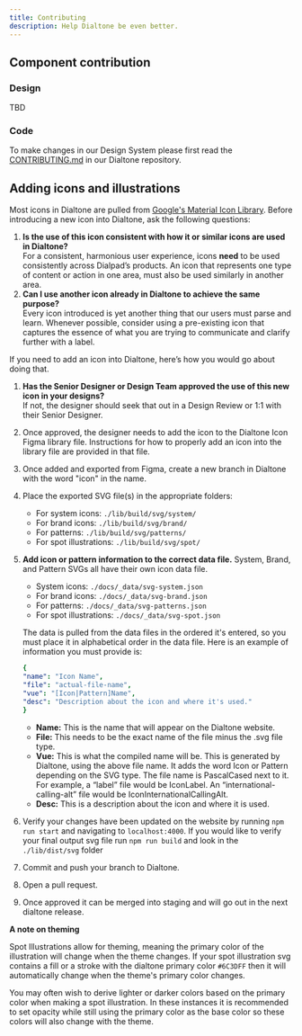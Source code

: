 ```yaml
---
title: Contributing
description: Help Dialtone be even better.
---
```

## Component contribution
### Design
TBD
### Code
To make changes in our Design System please first read the [CONTRIBUTING.md](https://github.com/dialpad/dialtone/blob/staging/.github/CONTRIBUTING.md#contributing) in our Dialtone repository.

## Adding icons and illustrations
Most icons in Dialtone are pulled from [Google's Material Icon Library](https://material.io/resources/icons/?style=baseline). Before introducing a new icon into Dialtone, ask the following questions:
1. **Is the use of this icon consistent with how it or similar icons are used in Dialtone?**  
For a consistent, harmonious user experience, icons **need** to be used consistently across Dialpad’s products.
An icon that represents one type of content or action in one area, must also be used similarly in another area.
2. **Can I use another icon already in Dialtone to achieve the same purpose?**  
Every icon introduced is yet another thing that our users must parse and learn. Whenever possible, consider using a pre-existing
icon that captures the essence of what you are trying to communicate and clarify further with a label.

If you need to add an icon into Dialtone, here’s how you would go about doing that.

1. **Has the Senior Designer or Design Team approved the use of this new icon in your designs?**  
If not, the designer should seek that out in a Design Review or 1:1 with their Senior Designer.
2. Once approved, the designer needs to add the icon to the Dialtone Icon Figma library file. Instructions for how to properly add an icon into the library file are provided in that file.
3. Once added and exported from Figma, create a new branch in Dialtone with the word "icon" in the name.
4. Place the exported SVG file(s) in the appropriate folders:
    - For system icons: `./lib/build/svg/system/`
    - For brand icons: `./lib/build/svg/brand/`
    - For patterns: `./lib/build/svg/patterns/`
    -  For spot illustrations: `./lib/build/svg/spot/`
5. **Add icon or pattern information to the correct data file.** System, Brand, and Pattern SVGs all have their own icon data file.
    - System icons: `./docs/_data/svg-system.json`
    - For brand icons: `./docs/_data/svg-brand.json`
    - For patterns: `./docs/_data/svg-patterns.json`
    - For spot illustrations: `./docs/_data/svg-spot.json`

    The data is pulled from the data files in the ordered it's entered, so you must place it in alphabetical order in the data file. Here is an example of information you must provide is:

    ```yaml
    {
    "name": "Icon Name",
    "file": "actual-file-name",
    "vue": "[Icon|Pattern]Name",
    "desc": "Description about the icon and where it's used."
    }
    ```

    - **Name:** This is the name that will appear on the Dialtone website.
    - **File:** This needs to be the exact name of the file minus the .svg file type.
    - **Vue:** This is what the compiled name will be. This is generated by Dialtone, using the above file name. It adds the word Icon or Pattern depending on the SVG type. The file name is PascalCased next to it. For example, a “label” file would be IconLabel. An “international-calling-alt” file would be IconInternationalCallingAlt.
    - **Desc:** This is a description about the icon and where it is used.

6. Verify your changes have been updated on the website by running `npm run start` and navigating to `localhost:4000`. If you would like to verify your final output svg file run `npm run build` and look in the `./lib/dist/svg` folder
7. Commit and push your branch to Dialtone.
8. Open a pull request.
9. Once approved it can be merged into staging and will go out in the next dialtone release.

**A note on theming**

Spot Illustrations allow for theming, meaning the primary color of the illustration will change when the theme changes. If your spot illustration svg contains a fill or a stroke with the dialtone primary color `#6C3DFF` then it will automatically change when the theme's primary color changes.

You may often wish to derive lighter or darker colors based on the primary color when making a spot illustration. In these instances it is recommended to set opacity while still using the primary color as the base color so these colors will also change with the theme.
  
